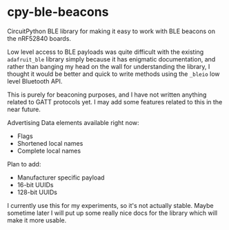 # cpy-ble-beacons
CircuitPython BLE library for making it easy to work with BLE beacons on the nRF52840 boards.

Low level access to BLE payloads was quite difficult with the existing `adafruit_ble` library simply because it has enigmatic documentation, and rather than banging my head on the wall for understanding the library, I thought it would be better and quick to write methods using the `_bleio` low level Bluetooth API.

This is purely for beaconing purposes, and I have not written anything related to GATT protocols yet. I may add some features related to this in the near future.

Advertising Data elements available right now:
- Flags
- Shortened local names
- Complete local names

Plan to add:
- Manufacturer specific payload
- 16-bit UUIDs
- 128-bit UUIDs

I currently use this for my experiments, so it's not actually stable. Maybe sometime later I will put up some really nice docs for the library which will make it more usable.
